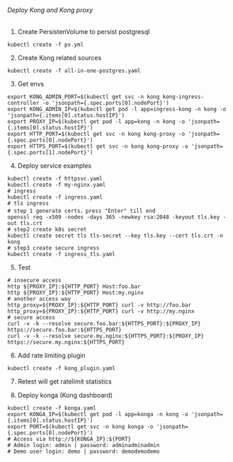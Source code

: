 ###### Deploy Kong and Kong proxy
1. Create PersistenVolume to persist postgresql
```
kubectl create -f pv.yml
```

2. Create Kong related sources
```
kubectl create -f all-in-one-postgres.yaml
```

3. Get envs
```
export KONG_ADMIN_PORT=$(kubectl get svc -n kong kong-ingress-controller -o 'jsonpath={.spec.ports[0].nodePort}')
export KONG_ADMIN_IP=$(kubectl get pod -l app=ingress-kong -n kong -o 'jsonpath={.items[0].status.hostIP}')
export PROXY_IP=$(kubectl get pod -l app=kong -n kong -o 'jsonpath={.items[0].status.hostIP}')
export HTTP_PORT=$(kubectl get svc -n kong kong-proxy -o 'jsonpath={.spec.ports[0].nodePort}')
export HTTPS_PORT=$(kubectl get svc -n kong kong-proxy -o 'jsonpath={.spec.ports[1].nodePort}')
```

4. Deploy service examples
```
kubectl create -f httpsvc.yaml
kubectl create -f my-nginx.yaml
# ingress
kubectl create -f ingress.yaml
# tls ingress
# step 1 generate certs，press "Enter" till end
openssl req -x509 -nodes -days 365 -newkey rsa:2048 -keyout tls.key -out tls.crt
# step2 create k8s secret
kubectl create secret tls tls-secret --key tls.key --cert tls.crt -n kong
# step3 create secure ingress
kubectl create -f ingress_tls.yaml
```

5. Test
```
# insecure access
http ${PROXY_IP}:${HTTP_PORT} Host:foo.bar
http ${PROXY_IP}:${HTTP_PORT} Host:my.nginx
# another access way
http_proxy=${PROXY_IP}:${HTTP_PORT} curl -v http://foo.bar
http_proxy=${PROXY_IP}:${HTTP_PORT} curl -v http://my.nginx
# secure access
curl -v -k --resolve secure.foo.bar:${HTTPS_PORT}:${PROXY_IP} https://secure.foo.bar:${HTTPS_PORT}
curl -v -k --resolve secure.my.nginx:${HTTPS_PORT}:${PROXY_IP} https://secure.my.nginx:${HTTPS_PORT}
```

6. Add rate limiting plugin
```
kubectl create -f kong_plugin.yaml
```

7. Retest will get ratelimit statistics

8. Deploy konga (Kong dashboard)
```
kubectl create -f konga.yaml
export KONGA_IP=$(kubectl get pod -l app=konga -n kong -o 'jsonpath={.items[0].status.hostIP}')
export PORT=$(kubectl get svc -n kong konga -o 'jsonpath={.spec.ports[0].nodePort}')
# Access via http://${KONGA_IP}:${PORT}
# Admin login: admin | password: adminadminadmin
# Demo user login: demo | password: demodemodemo
```

